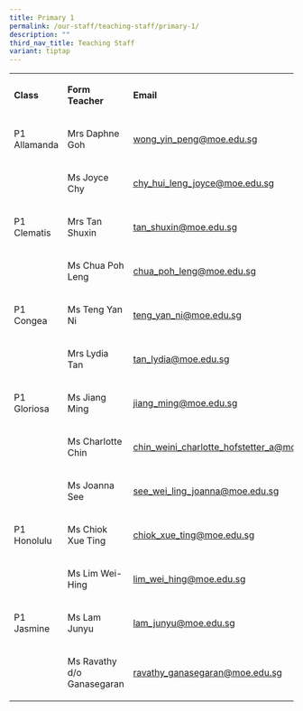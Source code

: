 ```yaml
---
title: Primary 1
permalink: /our-staff/teaching-staff/primary-1/
description: ""
third_nav_title: Teaching Staff
variant: tiptap
---
```

<table><tbody><tr><td rowspan="1" colspan="1"><p><strong>Class</strong></p></td><td rowspan="1" colspan="1"><p><strong>Form Teacher</strong></p></td><td rowspan="1" colspan="1"><p><strong>Email</strong></p></td></tr><tr><td rowspan="1" colspan="1"><p>P1 Allamanda</p></td><td rowspan="1" colspan="1"><p>Mrs Daphne Goh</p></td><td rowspan="1" colspan="1"><p><a href="mailto:wong_yin_peng@moe.edu.sg" rel="noopener noreferrer nofollow" target="_blank">wong_yin_peng@moe.edu.sg</a></p></td></tr><tr><td rowspan="1" colspan="1"><p></p></td><td rowspan="1" colspan="1"><p>Ms Joyce Chy</p></td><td rowspan="1" colspan="1"><p><a href="mailto:chy_hui_leng_joyce@moe.edu.sg" rel="noopener noreferrer nofollow" target="_blank"><u>chy_hui_leng_joyce@moe.edu.sg</u></a></p></td></tr><tr><td rowspan="1" colspan="1"><p>P1 Clematis</p></td><td rowspan="1" colspan="1"><p>Mrs Tan Shuxin</p></td><td rowspan="1" colspan="1"><p><a href="mailto:tan_shuxin@moe.edu.sg" rel="noopener noreferrer nofollow" target="_blank">tan_shuxin@moe.edu.sg</a></p></td></tr><tr><td rowspan="1" colspan="1"><p></p></td><td rowspan="1" colspan="1"><p>Ms Chua Poh Leng</p></td><td rowspan="1" colspan="1"><p><a href="mailto:chua_poh_leng@moe.edu.sg" rel="noopener noreferrer nofollow" target="_blank">chua_poh_leng@moe.edu.sg</a></p></td></tr><tr><td rowspan="1" colspan="1"><p>P1 Congea</p></td><td rowspan="1" colspan="1"><p>Ms Teng Yan Ni</p></td><td rowspan="1" colspan="1"><p><a href="mailto:teng_yan_ni@moe.edu.sg" rel="noopener noreferrer nofollow" target="_blank"><u>teng_yan_ni@moe.edu.sg</u></a></p></td></tr><tr><td rowspan="1" colspan="1"><p></p></td><td rowspan="1" colspan="1"><p>Mrs Lydia Tan</p></td><td rowspan="1" colspan="1"><p><a href="mailto:tan_lydia@moe.edu.sg" rel="noopener noreferrer nofollow" target="_blank">tan_lydia@moe.edu.sg</a></p></td></tr><tr><td rowspan="1" colspan="1"><p>P1 Gloriosa</p></td><td rowspan="1" colspan="1"><p>Ms Jiang Ming</p></td><td rowspan="1" colspan="1"><p><a href="mailto:jiang_ming@moe.edu.sg" rel="noopener noreferrer nofollow" target="_blank">jiang_ming@moe.edu.sg</a></p></td></tr><tr><td rowspan="1" colspan="1"><p></p></td><td rowspan="1" colspan="1"><p>Ms Charlotte Chin</p></td><td rowspan="1" colspan="1"><p><a href="mailto:chin_weini_charlotte_hofstetter_a@moe.edu.sg" rel="noopener noreferrer nofollow" target="_blank">chin_weini_charlotte_hofstetter_a@moe.edu.sg</a></p></td></tr><tr><td rowspan="1" colspan="1"><p></p></td><td rowspan="1" colspan="1"><p>Ms Joanna See</p></td><td rowspan="1" colspan="1"><p><a href="mailto:see_wei_ling_joanna@moe.edu.sg" rel="noopener noreferrer nofollow" target="_blank">see_wei_ling_joanna@moe.edu.sg</a></p></td></tr><tr><td rowspan="1" colspan="1"><p>P1 Honolulu</p></td><td rowspan="1" colspan="1"><p>Ms Chiok Xue Ting</p></td><td rowspan="1" colspan="1"><p><a href="mailto:chiok_xue_ting@moe.edu.sg" rel="noopener noreferrer nofollow" target="_blank"><u>chiok_xue_ting@moe.edu.sg</u></a></p></td></tr><tr><td rowspan="1" colspan="1"><p></p></td><td rowspan="1" colspan="1"><p>Ms Lim Wei-Hing</p></td><td rowspan="1" colspan="1"><p><a href="mailto:lim_wei_hing@moe.edu.sg" rel="noopener noreferrer nofollow" target="_blank">lim_wei_hing@moe.edu.sg</a></p></td></tr><tr><td rowspan="1" colspan="1"><p>P1 Jasmine</p></td><td rowspan="1" colspan="1"><p>Ms Lam Junyu</p></td><td rowspan="1" colspan="1"><p><a href="mailto:lam_junyu@moe.edu.sg" rel="noopener noreferrer nofollow" target="_blank">lam_junyu@moe.edu.sg</a></p></td></tr><tr><td rowspan="1" colspan="1"><p></p></td><td rowspan="1" colspan="1"><p>Ms Ravathy d/o Ganasegaran</p></td><td rowspan="1" colspan="1"><p><a href="mailto:ravathy_ganasegaran@moe.edu.sg" rel="noopener noreferrer nofollow" target="_blank">ravathy_ganasegaran@moe.edu.sg</a></p></td></tr></tbody></table><p></p>